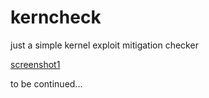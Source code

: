 # kerncheck
just a simple kernel exploit mitigation checker

[screenshot1](images/screenshot1.png)

to be continued...
